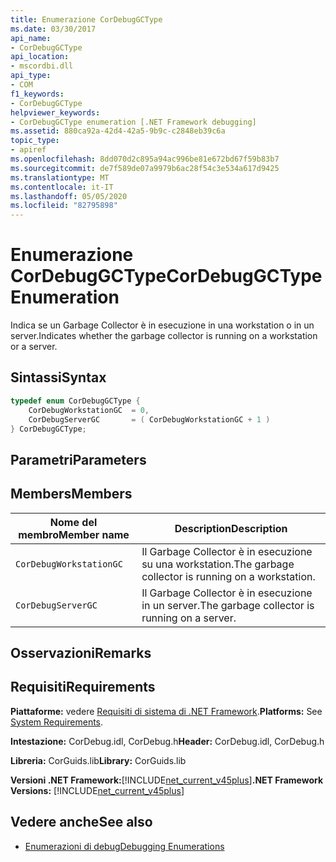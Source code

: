 ```yaml
---
title: Enumerazione CorDebugGCType
ms.date: 03/30/2017
api_name:
- CorDebugGCType
api_location:
- mscordbi.dll
api_type:
- COM
f1_keywords:
- CorDebugGCType
helpviewer_keywords:
- CorDebugGCType enumeration [.NET Framework debugging]
ms.assetid: 880ca92a-42d4-42a5-9b9c-c2848eb39c6a
topic_type:
- apiref
ms.openlocfilehash: 8dd070d2c895a94ac996be81e672bd67f59b83b7
ms.sourcegitcommit: de7f589de07a9979b6ac28f54c3e534a617d9425
ms.translationtype: MT
ms.contentlocale: it-IT
ms.lasthandoff: 05/05/2020
ms.locfileid: "82795898"
---
```

# <a name="cordebuggctype-enumeration"></a><span data-ttu-id="35db7-102">Enumerazione CorDebugGCType</span><span class="sxs-lookup"><span data-stu-id="35db7-102">CorDebugGCType Enumeration</span></span>
<span data-ttu-id="35db7-103">Indica se un Garbage Collector è in esecuzione in una workstation o in un server.</span><span class="sxs-lookup"><span data-stu-id="35db7-103">Indicates whether the garbage collector is running on a workstation or a server.</span></span>  
  
## <a name="syntax"></a><span data-ttu-id="35db7-104">Sintassi</span><span class="sxs-lookup"><span data-stu-id="35db7-104">Syntax</span></span>  
  
```cpp  
typedef enum CorDebugGCType {  
    CorDebugWorkstationGC  = 0,  
    CorDebugServerGC       = ( CorDebugWorkstationGC + 1 )  
} CorDebugGCType;  
```  
  
## <a name="parameters"></a><span data-ttu-id="35db7-105">Parametri</span><span class="sxs-lookup"><span data-stu-id="35db7-105">Parameters</span></span>  
  
## <a name="members"></a><span data-ttu-id="35db7-106">Members</span><span class="sxs-lookup"><span data-stu-id="35db7-106">Members</span></span>  
  
|<span data-ttu-id="35db7-107">Nome del membro</span><span class="sxs-lookup"><span data-stu-id="35db7-107">Member name</span></span>|<span data-ttu-id="35db7-108">Description</span><span class="sxs-lookup"><span data-stu-id="35db7-108">Description</span></span>|  
|-----------------|-----------------|  
|`CorDebugWorkstationGC`|<span data-ttu-id="35db7-109">Il Garbage Collector è in esecuzione su una workstation.</span><span class="sxs-lookup"><span data-stu-id="35db7-109">The garbage collector is running on a workstation.</span></span>|  
|`CorDebugServerGC`|<span data-ttu-id="35db7-110">Il Garbage Collector è in esecuzione in un server.</span><span class="sxs-lookup"><span data-stu-id="35db7-110">The garbage collector is running on a server.</span></span>|  
  
## <a name="remarks"></a><span data-ttu-id="35db7-111">Osservazioni</span><span class="sxs-lookup"><span data-stu-id="35db7-111">Remarks</span></span>  
  
## <a name="requirements"></a><span data-ttu-id="35db7-112">Requisiti</span><span class="sxs-lookup"><span data-stu-id="35db7-112">Requirements</span></span>  
 <span data-ttu-id="35db7-113">**Piattaforme:** vedere [Requisiti di sistema di .NET Framework](../../get-started/system-requirements.md).</span><span class="sxs-lookup"><span data-stu-id="35db7-113">**Platforms:** See [System Requirements](../../get-started/system-requirements.md).</span></span>  
  
 <span data-ttu-id="35db7-114">**Intestazione:** CorDebug.idl, CorDebug.h</span><span class="sxs-lookup"><span data-stu-id="35db7-114">**Header:** CorDebug.idl, CorDebug.h</span></span>  
  
 <span data-ttu-id="35db7-115">**Libreria:** CorGuids.lib</span><span class="sxs-lookup"><span data-stu-id="35db7-115">**Library:** CorGuids.lib</span></span>  
  
 <span data-ttu-id="35db7-116">**Versioni .NET Framework:**[!INCLUDE[net_current_v45plus](../../../../includes/net-current-v45plus-md.md)]</span><span class="sxs-lookup"><span data-stu-id="35db7-116">**.NET Framework Versions:** [!INCLUDE[net_current_v45plus](../../../../includes/net-current-v45plus-md.md)]</span></span>  
  
## <a name="see-also"></a><span data-ttu-id="35db7-117">Vedere anche</span><span class="sxs-lookup"><span data-stu-id="35db7-117">See also</span></span>

- [<span data-ttu-id="35db7-118">Enumerazioni di debug</span><span class="sxs-lookup"><span data-stu-id="35db7-118">Debugging Enumerations</span></span>](debugging-enumerations.md)
